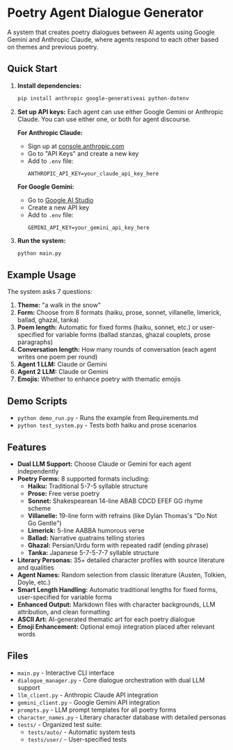 # Poetry Agent Dialogue Generator

A system that creates poetry dialogues between AI agents using Google Gemini and Anthropic Claude, where agents respond to each other based on themes and previous poetry.

## Quick Start

1. **Install dependencies:**
   ```bash
   pip install anthropic google-generativeai python-dotenv
   ```

2. **Set up API keys:**
   Each agent can use either Google Gemini or Anthropic Claude. You can use either one, or both for agent discourse.
   
   **For Anthropic Claude:**
   - Sign up at [console.anthropic.com](https://console.anthropic.com)
   - Go to "API Keys" and create a new key
   - Add to `.env` file:
     ```
     ANTHROPIC_API_KEY=your_claude_api_key_here
     ```
   
   **For Google Gemini:**
   - Go to [Google AI Studio](https://aistudio.google.com/app/apikey)
   - Create a new API key
   - Add to `.env` file:
     ```
     GEMINI_API_KEY=your_gemini_api_key_here
     ```

3. **Run the system:**
   ```bash
   python main.py
   ```

## Example Usage

The system asks 7 questions:
1. **Theme:** "a walk in the snow"
2. **Form:** Choose from 8 formats (haiku, prose, sonnet, villanelle, limerick, ballad, ghazal, tanka)
3. **Poem length:** Automatic for fixed forms (haiku, sonnet, etc.) or user-specified for variable forms (ballad stanzas, ghazal couplets, prose paragraphs)
4. **Conversation length:** How many rounds of conversation (each agent writes one poem per round)
5. **Agent 1 LLM:** Claude or Gemini
6. **Agent 2 LLM:** Claude or Gemini
7. **Emojis:** Whether to enhance poetry with thematic emojis

## Demo Scripts

- `python demo_run.py` - Runs the example from Requirements.md
- `python test_system.py` - Tests both haiku and prose scenarios

## Features

- **Dual LLM Support:** Choose Claude or Gemini for each agent independently
- **Poetry Forms:** 8 supported formats including:
  - **Haiku:** Traditional 5-7-5 syllable structure
  - **Prose:** Free verse poetry
  - **Sonnet:** Shakespearean 14-line ABAB CDCD EFEF GG rhyme scheme
  - **Villanelle:** 19-line form with refrains (like Dylan Thomas's "Do Not Go Gentle")
  - **Limerick:** 5-line AABBA humorous verse
  - **Ballad:** Narrative quatrains telling stories
  - **Ghazal:** Persian/Urdu form with repeated radif (ending phrase)
  - **Tanka:** Japanese 5-7-5-7-7 syllable structure
- **Literary Personas:** 35+ detailed character profiles with source literature and qualities
- **Agent Names:** Random selection from classic literature (Austen, Tolkien, Doyle, etc.)
- **Smart Length Handling:** Automatic traditional lengths for fixed forms, user-specified for variable forms
- **Enhanced Output:** Markdown files with character backgrounds, LLM attribution, and clean formatting
- **ASCII Art:** AI-generated thematic art for each poetry dialogue
- **Emoji Enhancement:** Optional emoji integration placed after relevant words

## Files

- `main.py` - Interactive CLI interface
- `dialogue_manager.py` - Core dialogue orchestration with dual LLM support
- `llm_client.py` - Anthropic Claude API integration
- `gemini_client.py` - Google Gemini API integration
- `prompts.py` - LLM prompt templates for all poetry forms
- `character_names.py` - Literary character database with detailed personas
- `tests/` - Organized test suite:
  - `tests/auto/` - Automatic system tests
  - `tests/user/` - User-specified tests